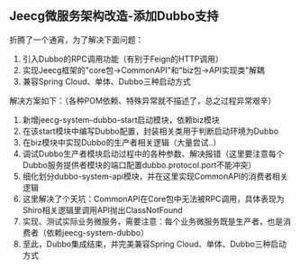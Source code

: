 ## Jeecg微服务架构改造-添加Dubbo支持

折腾了一个通宵，为了解决下面问题：

1. 引入Dubbo的RPC调用功能（有别于Feign的HTTP调用）
2. 实现Jeecg框架的"core包->CommonAPI"和"biz包->API实现类"解耦
2. 兼容Spring Cloud、单体、Dubbo三种启动方式

解决方案如下：（各种POM依赖、特殊异常就不描述了，总之过程异常艰辛）

1. 新增jeecg-system-dubbo-start启动模块，依赖biz模块
2. 在该start模块中编写Dubbo配置，封装相关类用于判断启动环境为Dubbo
3. 在biz模块中实现Dubbo的生产者相关逻辑（大量尝试..）
4. 调试Dubbo生产者模块启动过程中的各种参数、解决报错（这里要注意每个Dubbo服务提供者模块的端口配置dubbo.protocol.port不能冲突）
5. 细化划分dubbo-system-api模块，并在这里实现CommonAPI的消费者相关逻辑
6. 这里解决了个天坑：CommonAPI在Core包中无法被RPC调用，具体表现为Shiro相关逻辑里调用API抛出ClassNotFound
7. 实现、测试实际业务微服务，需要注意：每个业务微服务既是生产者，也是消费者（依赖jeecg-system-dubbo）
8. 至此，Dubbo集成结束，并完美兼容Spring Cloud、单体、Dubbo三种启动方式
